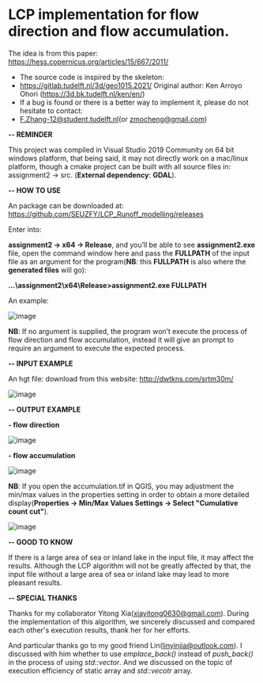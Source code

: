 # LCP implementation for flow direction and flow accumulation.
The idea is from this paper: https://hess.copernicus.org/articles/15/667/2011/

 * The source code is inspired by the skeleton:
 * https://gitlab.tudelft.nl/3d/geo1015.2021/ Original author: Ken Arroyo Ohori (https://3d.bk.tudelft.nl/ken/en/)
 * If a bug is found or there is a better way to implement it, please do not hesitate to contact:
 * F.Zhang-12@student.tudelft.nl(or zmocheng@gmail.com)


**-- REMINDER**

This project was compiled in Visual Studio 2019 Community on 64 bit windows platform, that being said, it may not directly work on a mac/linux platform, though a cmake project can be built with all source files in: assignment2 -> src. (**External dependency**: **GDAL**).
 
 
**-- HOW TO USE**

An package can be downloaded at: https://github.com/SEUZFY/LCP_Runoff_modelling/releases

Enter into:

**assignment2 -> x64 -> Release**, and you’ll be able to see **assignment2.exe** file, open the command window here and pass the **FULLPATH** of the input file as an argument for the program(**NB**: this **FULLPATH** is also where the **generated files** will go):

**...\assignment2\x64\Release>assignment2.exe FULLPATH**

An example:

![image](https://user-images.githubusercontent.com/72781910/146770183-5cd9ccc2-eccc-4f5a-b48f-3000628f499c.png)

**NB**: If no argument is supplied, the program won’t execute the process of flow direction and flow accumulation, instead it will give an prompt to require an argument to execute the expected process.

**-- INPUT EXAMPLE**

An hgt file: download from this website: http://dwtkns.com/srtm30m/

![image](https://user-images.githubusercontent.com/72781910/146772130-df7528a2-9637-4bd6-b926-9219a9a31291.png)

**-- OUTPUT EXAMPLE**

**- flow direction**

![image](https://user-images.githubusercontent.com/72781910/146772355-571680fa-6981-4e70-a6b1-9205fdaae3f1.png)

**- flow accumulation**

![image](https://user-images.githubusercontent.com/72781910/146772454-b8311605-03d1-4c1e-8697-2dc8a027c599.png)

**NB**: If you open the accumulation.tif in QGIS, you may adjustment the min/max values in the properties setting in order to obtain a more detailed display(**Properties -> Min/Max Values Settings -> Select "Cumulative count cut"**).

![image](https://user-images.githubusercontent.com/72781910/146772890-310fee57-a6f8-4504-9486-cdfac590c274.png)

**-- GOOD TO KNOW**

If there is a large area of sea or inland lake in the input file, it may affect the results. Although the LCP algorithm will not be greatly affected by that, the input file without a large area of sea or inland lake may lead to more pleasant results.

**-- SPECIAL THANKS**

Thanks for my collaborator Yitong Xia(xiayitong0630@gmail.com). During the implementation of this algorithm, we sincerely discussed and compared each other's execution results, thank her for her efforts.

And particular thanks go to my good friend Lin(linyinjia@outlook.com). I discussed with him whether to use _emplace_back()_ instead of _push_back()_ in the process of using _std::vector_. And we discussed on the topic of execution efficiency of static array and _std::vecotr_ array.

